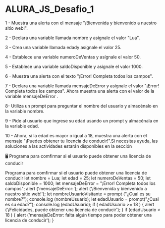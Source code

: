 # ALURA_JS_Desafio_1
1 - Muestra una alerta con el mensaje "¡Bienvenida y bienvenido a nuestro sitio web!".

2 - Declara una variable llamada nombre y asígnale el valor "Lua".

3 - Crea una variable llamada edady asígnale el valor 25.

4 - Establece una variable numeroDeVentas y asígnale el valor 50.

5 - Establece una variable saldoDisponible y asígnale el valor 1000.

6 - Muestra una alerta con el texto "¡Error! Completa todos los campos".

7 - Declara una variable llamada mensajeDeError y asígnale el valor "¡Error! Completa todos los campos". Ahora muestra una alerta con el valor de la variable mensajeDeError .

8- Utiliza un prompt para preguntar el nombre del usuario y almacénalo en la variable nombre.

9 - Pide al usuario que ingrese su edad usando un prompt y almacénala en la variable edad.

10 - Ahora, si la edad es mayor o igual a 18, muestra una alerta con el mensaje "¡Puedes obtener tu licencia de conducir!".Si necesitas ayuda, las soluciones a las actividades estarán disponibles en la sección

🖥 Programa para comfirmar si el usuario puede obtener una licencia de conducir

Programa para comfirmar si el usuario puede obtener una licencia de conducir
let nombre = Lua;
let edad = 25;
let numeroDeVentas = 50;
let saldoDisponible = 1000;
let mensajeDeError = "¡Error! Completa todos los campos";
alert ('mensajeDeError:');
alert ('¡Bienvenida y bienvenido a nuestro sitio web!');
let nombreUsuarioVisitante = prompt ("¿Cual es su nombre?");
console.log (nombreUsuario);
let edadUsuario = prompt("¿Cual es su edad?");
console.log (edadUsuario);
if ( edadUsuario >= 18 ) {
    alert ('¡Felicidades, puede obtener una licencia de conducir');
}
if (edadUsuario < 18 ) {
    alert ('mensajeDeError: falta algún tiempo para poder obtener una licencia de conducir');
}
